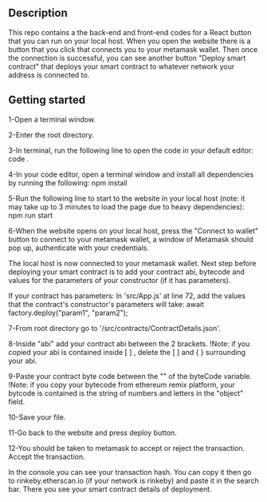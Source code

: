## Description
This repo contains a the back-end and front-end codes for a React button that you can run on your local host. When you open the website there is a button that you click that connects you to your metamask wallet. Then once the connection is successful, you can see another button "Deploy smart contract" that deploys your smart contract to whatever network your address is connected to.

## Getting started
1-Open a terminal window.

2-Enter the root directory.

3-In terminal, run the following line to open the code in your default editor: code .

4-In your code editor, open a terminal window and install all dependencies by running the following: npm install

5-Run the following line to start to the website in your local host (note: it may take up to 3 minutes to load the page due to heavy dependencies):
npm run start

6-When the website opens on your local host, press the "Connect to wallet" button to connect to your metamask wallet, a window of Metamask should pop up, authenticate with your credentials.

The local host is now connected to your metamask wallet. Next step before deploying your smart contract is to add your contract abi, bytecode and values for the parameters of your constructor (if it has parameters).

If your contract has parameters:
In 'src/App.js' at line 72, add the values that the contract's constructor's parameters will take: await factory.deploy("param1", "param2");

7-From root directory go to '/src/contracts/ContractDetails.json'.

8-Inside "abi" add your contract abi between the 2 brackets. 
!Note: if you copied your abi is contained inside [ ] , delete the [ ] and { } surrounding your abi. 

9-Paste your contract byte code between the "" of the byteCode variable. 
!Note: if you copy your bytecode from ethereum remix platform, your bytcode is contained is the string of numbers and letters in the "object" field.

10-Save your file.

11-Go back to the website and press deploy button.

12-You should be taken to metamask to accept or reject the transaction. Accept the transaction.

In the console you can see your transaction hash. You can copy it then go to rinkeby.etherscan.io (if your network is rinkeby) and paste it in the search bar. There you see your smart contract details of deployment.
